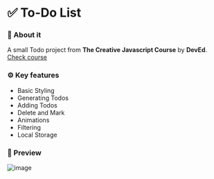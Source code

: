 # ✅ To-Do List
### 🎯 About it
A small Todo project from <b>The Creative Javascript Course</b> by <b>DevEd</b>.
[Check course](https://developedbyed.com/p/the-creative-javascript-course "The Creative Javascript Course")

### ⚙️ Key features
- Basic Styling
- Generating Todos
- Adding Todos
- Delete and Mark
- Animations
- Filtering
- Local Storage
 
### 🎨 Preview
![image](https://user-images.githubusercontent.com/54909696/170127411-22681d95-4097-41c0-bfdb-7aa79ed80754.png)

